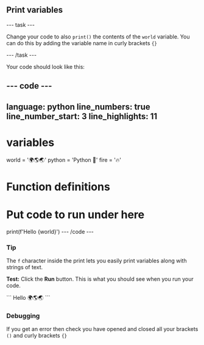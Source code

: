 <h2 class="c-project-heading--task">Print variables</h2>

--- task ---

Change your code to also `print()` the contents of the `world` variable. You can do this by adding the variable name in curly brackets `{}`

--- /task ---

Your code should look like this:

--- code ---
---
language: python
line_numbers: true
line_number_start: 3
line_highlights: 11
---
# variables
world = '🌍🌎🌏'
python = 'Python 🐍'
fire = '🔥'

# Function definitions        
  
# Put code to run under here
print(f'Hello {world}')
--- /code ---



<div class="c-project-callout c-project-callout--tip">

### Tip

The `f` character inside the print lets you easily print variables along with strings of text.

</div>

**Test:** Click the **Run** button.
This is what you should see when you run your code.

<div class="c-project-output">
```
Hello 🌍🌎🌏
```
</div>

<div class="c-project-callout c-project-callout--debug">

### Debugging

If you get an error then check you have opened and closed all your brackets `()` and curly brackets `{}`

</div>
